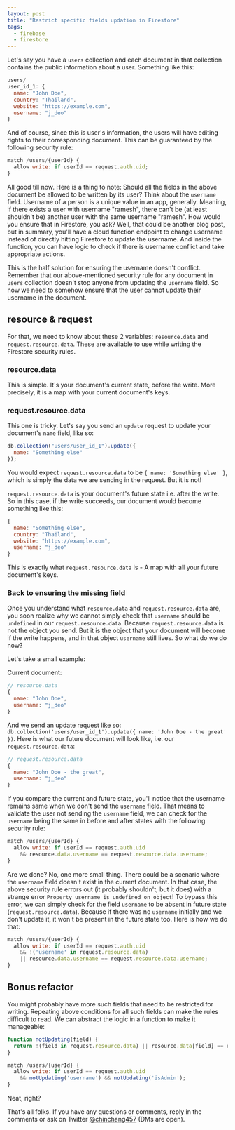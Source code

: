 ```yaml
---
layout: post
title: "Restrict specific fields updation in Firestore"
tags:
  - firebase
  - firestore
---
```


Let's say you have a `users` collection and each document in that collection contains the public information about a user. Something like this:

```js
users/
user_id_1: {
  name: "John Doe",
  country: "Thailand",
  website: "https://example.com",
  username: "j_deo"
}
```

And of course, since this is user's information, the users will have editing rights to their corresponding document. This can be guaranteed by the following security rule:

```js
match /users/{userId} {
  allow write: if userId == request.auth.uid;
}
```

All good till now. Here is a thing to note: Should all the fields in the above document be allowed to be written by its user? Think about the `username` field. Username of a person is a unique value in an app, generally. Meaning, if there exists a user with username "ramesh", there can't be (at least shouldn't be) another user with the same username "ramesh". How would you ensure that in Firestore, you ask? Well, that could be another blog post, but in summary, you'll have a cloud function endpoint to change username instead of directly hitting Firestore to update the username. And inside the function, you can have logic to check if there is username conflict and take appropriate actions.

This is the half solution for ensuring the username doesn't conflict. Remember that our above-mentioned security rule for any document in `users` collection doesn't stop anyone from updating the `username` field. So now we need to somehow ensure that the user cannot update their username in the document.

## resource & request

For that, we need to know about these 2 variables: `resource.data` and `request.resource.data`. These are available to use while writing the Firestore security rules.

### resource.data

This is simple. It's your document's current state, before the write. More precisely, it is a map with your current document's keys.

### request.resource.data

This one is tricky. Let's say you send an `update` request to update your document's `name` field, like so:

```js
db.collection("users/user_id_1").update({
  name: "Something else"
});
```

You would expect `request.resource.data` to be `{ name: 'Something else' }`, which is simply the data we are sending in the request. But it is not!

`request.resource.data` is your document's future state i.e. after the write. So in this case, if the write succeeds, our document would become something like this:

```js
{
  name: "Something else",
  country: "Thailand",
  website: "https://example.com",
  username: "j_deo"
}
```

This is exactly what `request.resource.data` is - A map with all your future document's keys.

### Back to ensuring the missing field

Once you understand what `resource.data` and `request.resource.data` are, you soon realize why we cannot simply check that `username` should be `undefined` in our `request.resource.data`. Because `request.resource.data` is not the object you send. But it is the object that your document will become if the write happens, and in that object `username` still lives. So what do we do now?

Let's take a small example:

Current document:

```js
// resource.data
{
  name: "John Doe",
  username: "j_deo"
}
```

And we send an update request like so: `db.collection('users/user_id_1').update({ name: 'John Doe - the great' })`. Here is what our future document will look like, i.e. our `request.resource.data`:

```js
// request.resource.data
{
  name: "John Doe - the great",
  username: "j_deo"
}
```

If you compare the current and future state, you'll notice that the username remains same when we don't send the `username` field. That means to validate the user not sending the `username` field, we can check for the `username` being the same in before and after states with the following security rule:

```js
match /users/{userId} {
  allow write: if userId == request.auth.uid
    && resource.data.username == request.resource.data.username;
}
```

Are we done? No, one more small thing. There could be a scenario where the `username` field doesn't exist in the current document. In that case, the above security rule errors out (it probably shouldn't, but it does) with a strange error `Property username is undefined on object`! To bypass this error, we can simply check for the field `username` to be absent in future state (`request.resource.data`). Because if there was no `username` initially and we don't update it, it won't be present in the future state too. Here is how we do that:

```js
match /users/{userId} {
  allow write: if userId == request.auth.uid
    && !('username' in request.resource.data)
    || resource.data.username == request.resource.data.username;
}
```

## Bonus refactor

You might probably have more such fields that need to be restricted for writing. Repeating above conditions for all such fields can make the rules difficult to read. We can abstract the logic in a function to make it manageable:

```js
function notUpdating(field) {
  return !(field in request.resource.data) || resource.data[field] == request.resource.data[field]
}

match /users/{userId} {
  allow write: if userId == request.auth.uid
    && notUpdating('username') && notUpdating('isAdmin');
}
```

Neat, right?

That's all folks. If you have any questions or comments, reply in the comments or ask on Twitter [@chinchang457](https://twitter.com/chinchang457) (DMs are open).

